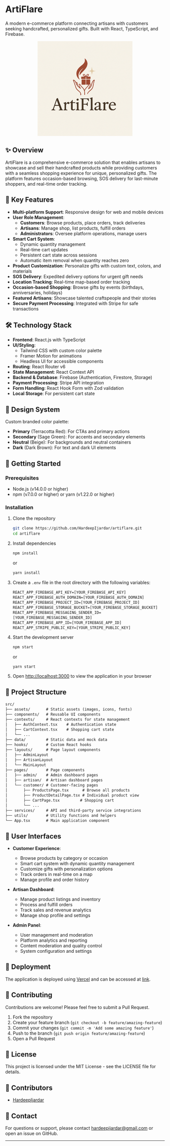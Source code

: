 # ArtiFlare

A modern e-commerce platform connecting artisans with customers seeking handcrafted, personalized gifts. Built with React, TypeScript, and Firebase.

<p align="center">
  <img src="src/assets/images/logo.png" alt="ArtiFlare" width="300">
</p>

## ✨ Overview

ArtiFlare is a comprehensive e-commerce solution that enables artisans to showcase and sell their handcrafted products while providing customers with a seamless shopping experience for unique, personalized gifts. The platform features occasion-based browsing, SOS delivery for last-minute shoppers, and real-time order tracking.

## 🌟 Key Features

- **Multi-platform Support**: Responsive design for web and mobile devices
- **User Role Management**:
  - **Customers**: Browse products, place orders, track deliveries
  - **Artisans**: Manage shop, list products, fulfill orders
  - **Administrators**: Oversee platform operations, manage users
- **Smart Cart System**:
  - Dynamic quantity management
  - Real-time cart updates
  - Persistent cart state across sessions
  - Automatic item removal when quantity reaches zero
- **Product Customization**: Personalize gifts with custom text, colors, and materials
- **SOS Delivery**: Expedited delivery options for urgent gift needs
- **Location Tracking**: Real-time map-based order tracking
- **Occasion-based Shopping**: Browse gifts by events (birthdays, anniversaries, holidays)
- **Featured Artisans**: Showcase talented craftspeople and their stories
- **Secure Payment Processing**: Integrated with Stripe for safe transactions

## 🛠️ Technology Stack

- **Frontend**: React.js with TypeScript
- **UI/Styling**: 
  - Tailwind CSS with custom color palette
  - Framer Motion for animations
  - Headless UI for accessible components
- **Routing**: React Router v6
- **State Management**: React Context API
- **Backend & Database**: Firebase (Authentication, Firestore, Storage)
- **Payment Processing**: Stripe API integration
- **Form Handling**: React Hook Form with Zod validation
- **Local Storage**: For persistent cart state

## 🎨 Design System

Custom branded color palette:
- **Primary** (Terracotta Red): For CTAs and primary actions
- **Secondary** (Sage Green): For accents and secondary elements
- **Neutral** (Beige): For backgrounds and neutral containers
- **Dark** (Dark Brown): For text and dark UI elements

## 🚀 Getting Started

### Prerequisites

- Node.js (v14.0.0 or higher)
- npm (v7.0.0 or higher) or yarn (v1.22.0 or higher)

### Installation

1. Clone the repository
   ```bash
   git clone https://github.com/HardeepIjardar/artiflare.git
   cd artiflare
   ```

2. Install dependencies
   ```bash
   npm install
   ```
   or
   ```bash
   yarn install
   ```

3. Create a `.env` file in the root directory with the following variables:
   ```
   REACT_APP_FIREBASE_API_KEY=[YOUR_FIREBASE_API_KEY]
   REACT_APP_FIREBASE_AUTH_DOMAIN=[YOUR_FIREBASE_AUTH_DOMAIN]
   REACT_APP_FIREBASE_PROJECT_ID=[YOUR_FIREBASE_PROJECT_ID]
   REACT_APP_FIREBASE_STORAGE_BUCKET=[YOUR_FIREBASE_STORAGE_BUCKET]
   REACT_APP_FIREBASE_MESSAGING_SENDER_ID=[YOUR_FIREBASE_MESSAGING_SENDER_ID]
   REACT_APP_FIREBASE_APP_ID=[YOUR_FIREBASE_APP_ID]
   REACT_APP_STRIPE_PUBLIC_KEY=[YOUR_STRIPE_PUBLIC_KEY]
   ```

4. Start the development server
   ```bash
   npm start
   ```
   or
   ```bash
   yarn start
   ```

5. Open [http://localhost:3000](http://localhost:3000) to view the application in your browser

## 📁 Project Structure

```
src/
├── assets/       # Static assets (images, icons, fonts)
├── components/   # Reusable UI components
├── contexts/     # React contexts for state management
│   ├── AuthContext.tsx    # Authentication state
│   ├── CartContext.tsx    # Shopping cart state
│   └── ...
├── data/         # Static data and mock data
├── hooks/        # Custom React hooks
├── layouts/      # Page layout components
│   ├── AdminLayout
│   ├── ArtisanLayout
│   └── MainLayout
├── pages/        # Page components
│   ├── admin/    # Admin dashboard pages
│   ├── artisan/  # Artisan dashboard pages
│   └── customer/ # Customer-facing pages
│       ├── ProductsPage.tsx      # Browse all products
│       ├── ProductDetailPage.tsx # Individual product view
│       ├── CartPage.tsx         # Shopping cart
│       └── ...
├── services/     # API and third-party service integrations
├── utils/        # Utility functions and helpers
└── App.tsx       # Main application component
```

## 📱 User Interfaces

- **Customer Experience**:
  - Browse products by category or occasion
  - Smart cart system with dynamic quantity management
  - Customize gifts with personalization options
  - Track orders in real-time on a map
  - Manage profile and order history

- **Artisan Dashboard**:
  - Manage product listings and inventory
  - Process and fulfill orders
  - Track sales and revenue analytics
  - Manage shop profile and settings

- **Admin Panel**:
  - User management and moderation
  - Platform analytics and reporting
  - Content moderation and quality control
  - System configuration and settings

## 🔄 Deployment

The application is deployed using [Vercel](https://vercel.com/) and can be accessed at [link](https://artiflare.hardeepijardar.com/).

## 📝 Contributing

Contributions are welcome! Please feel free to submit a Pull Request.

1. Fork the repository
2. Create your feature branch (`git checkout -b feature/amazing-feature`)
3. Commit your changes (`git commit -m 'Add some amazing feature'`)
4. Push to the branch (`git push origin feature/amazing-feature`)
5. Open a Pull Request

## 📜 License

This project is licensed under the MIT License - see the LICENSE file for details.

## 👥 Contributors

- [HardeepIjardar](https://github.com/HardeepIjardar)

## 📧 Contact

For questions or support, please contact [hardeepijardar@gmail.com](mailto:hardeepijardar@gmail.com) or open an issue on GitHub.

---
